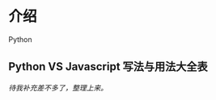 # 介绍

Python

<!-- ## 目录
0. [Python基础知识](./00-base.md)
2. [print函数的用法](./01-print.md)
2. [数据类型与类型转换](./02-dataType.md)
2. [错误类型与可能原因分析](./03-errorType.md)
2. [if条件判断语句](./04-if.md) -->

## Python VS Javascript 写法与用法大全表

_待我补充差不多了，整理上来。_
